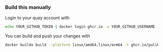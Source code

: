### Build this manually

Login to your quay account with

```bash
echo YOUR_GITHUB_TOKEN | docker login ghcr.io -u YOUR_GITHUB_USERNAME --password-stdin
```

You can build and push your changes with 

```bash
docker buildx build --platform linux/amd64,linux/arm64 -t ghcr.io/pulibrary/pul_containers:rocky_multi --push .
```
